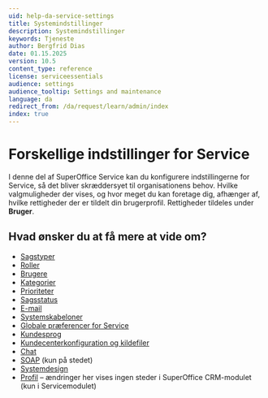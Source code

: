 ```yaml
---
uid: help-da-service-settings
title: Systemindstillinger
description: Systemindstillinger
keywords: Tjeneste
author: Bergfrid Dias
date: 01.15.2025
version: 10.5
content_type: reference
license: serviceessentials
audience: settings
audience_tooltip: Settings and maintenance
language: da
redirect_from: /da/request/learn/admin/index
index: true
---
```


# Forskellige indstillinger for Service

I denne del af SuperOffice Service kan du konfigurere indstillingerne for Service, så det bliver skræddersyet til organisationens behov. Hvilke valgmuligheder der vises, og hvor meget du kan foretage dig, afhænger af, hvilke rettigheder der er tildelt din brugerprofil. Rettigheder tildeles under **Bruger**.

## Hvad ønsker du at få mere at vide om?

* [Sagstyper][9]
* [Roller][12]
* [Brugere][13]
* [Kategorier][4]
* [Prioriteter][5]
* [Sagsstatus][6]
* [E-mail][22]
* [Systemskabeloner][8]
* [Globale præferencer for Service][11]
* [Kundesprog][10]
* [Kundecenterkonfiguration og kildefiler][21]
* [Chat][23]
* [SOAP][14] (kun på stedet)
* [Systemdesign][15]
* [Profil][16] – ændringer her vises ingen steder i SuperOffice CRM-modulet (kun i Servicemodulet)

<!-- Referenced links -->
[4]: category/index.md
[5]: priority/index.md
[6]: status/index.md
[8]: system-templates.md
[9]: type/index.md
[10]: ../../localization/learn/customer-languages.md
[11]: ../../admin/preferences/service-settings.md
[12]: ../../admin/user-management/role/index.md
[13]: ../../admin/user-management/index.md
[14]: ../../admin/onsite/configure-soap.md
[15]: ../../ui/blogic/learn/index.md
[16]: ../../ui/blogic/learn/profiles/index.md

[21]: ../../customer-center/learn/index.md
[22]: ../../email/service/learn/index.md
[23]: ../../chat/admin/index.md

<!-- Referenced images -->
